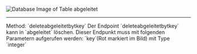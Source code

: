 ![Database Image of Table abgeleitet](../img/deleteabgeleitetbytkey.png)

<hr>
Method: `deleteabgeleitetbytkey`
Der Endpoint `deleteabgeleitetbytkey` kann in `abgeleitet` löschen.
Dieser Endpunkt muss mit folgenden Parametern aufgerufen werden:
`key`(Rot markiert im Bild) mit Type `integer`